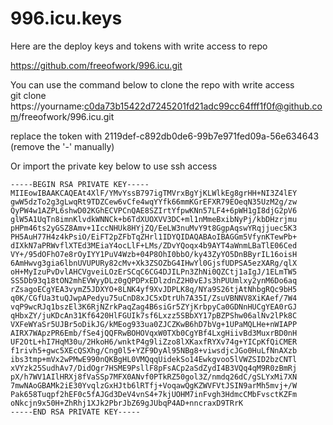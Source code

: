# 996.icu.keys
  
Here are the deploy keys and tokens with write access to repo  
  
https://github.com/freeofwork/996.icu.git
  
You can use the command below to clone the repo with write access  
git clone https://yourname:c0da73b15422d7245201fd21adc99cc64fff1f0f@github.com/freeofwork/996.icu.git  

replace the token with 2119def-c892db0de6-99b7e971fed09a-56e634643 (remove the '-' manually)  
  

Or import the private key below to use ssh access  
  
```
-----BEGIN RSA PRIVATE KEY-----
MIIEowIBAAKCAQEAt4XlF/YMvYssB797igTMVrxBgYjKLWlkEg8grHH+NI3Z4lEY
gwW5dzTo2g3gLwqRt9TDZCew6vCfe4wqYYfk66mmKGrEFXR79EOeqN35UzM2g/zw
QyPW4w1AZPL6shwD02KGhECVPCnQAE8SZIrtYfpwKNn57LF4+6pWH1gI8djG2pV6
glW5A1UqTn8imnKlvdkWNNCk+b6TdXUOXVV3DC+ml1nMmeBxibNyPj/kbDHzrjmu
pHPm46ts2yGSZ8Amv+1IccNHUk8HYjZQ/EeLW3nuMvY9t8GgpAqswYRqjjuec5K3
PH5AuH77H4z4kPsiO/EiFT2pZFbTqZHrl1IDYQIDAQABAoIBAGGm5VfynKTewPb+
dIXkN7aPRWvflXTEd3MEiaY4ocLlF+LMs/ZDvYQoqx4b9AYT4aWnmLBaTlE06Ced
VY+/95dOFhO7e8rOyIYY1PuV4Wzb+04P8OhI0bbO/ky43ZyYO5DnBByrIL16oisH
6AmHwvg3gia6lbnUVUPURy82cMv+Xk3ZSOZbG4IHwYl0GjsfUDPSA5ezXARg/qlX
oH+MyIzuPvDvlAHCVgveiLOzErSCqC6CG4DJILPn3ZhNi0QZCtj1aIgJ/1ELmTW5
SS5Db93q18tON2mhEVWyyDLz0gQPDPxEDlzdnZ2H0vEJs3hPUUmlxy2ynM6Do6aq
rZsagoECgYEA3vymZ5JDXYO+8LNK4yf9XvJDPLK8q/NYa9S26tjAtNhbgRQc9bH5
q0K/CGfUa3tuQJwpAPedyu75uCnD8xJC5xDtrUh7A35I/ZsuVBNNV8XiKAef/7W4
vqP9wcRJq1bszEl3K6RjNZrkPaqZag4B6siGr5ZYjKrbpyCa0GDNnHUCgYEA0rGJ
qHbxZY/juKDcAn31Kf6420HlFGUIk7sf6Lxzz5SBbXY17pBZPShw06alNv2lPk8C
VXFeWYaSr5UJBr5oDikJG/kMEog933ua0ZJCZKwB6hD7bVg+1UPaMQLHe+nWIAPP
AIRX7WApzPR6Emb/fSe4jQQFRwBOHOVqxW0TXb0CgYBf4LxgHiivBd3MuxrBD0nH
UF2OtL+hI7HqM30u/2HkoH6/wnktP4g9liZzo8lXKaxfRYXv74g+YICpKfQiCMER
f1rivh5+gwc5XEcQSXhg/Cng0l5+YZF9DyAl95NBg8+viwsdjcJGo0HuLfNnAXzb
ibs3tmp+mVx2wPMwE990nQKBgHL0VMQqqUidekSo14Ewkgvoo5lVWZSID2bzCNTl
xVYzk25SudhAv7/DidOgr7HSME9PsllF8pFsACp2aSdZydI4B3VQq4qM9R0zBmRj
pX/h7WV1AIlHRXj8fVaSSp7MFX0ANvf0PTkRZ50gol3Z/nmdq26dC/gSLYxMi7XN
7mwNAoGBAMk2iE30YvqlzGxHJtb6lRTfj+VoqawQgKZWVFVtJSIN9arMh5mvj+/W
Pak658Tuqpf2hEF0c5fAJGd3DeV4vnS4+7kjUOHM7inFvgh3HdmcCMbFvsctKZFm
oNkcjn9x50H+ZhRhj1XJk2PbrJbZ69gJUbqP4AD+nncraxD9TRrK
-----END RSA PRIVATE KEY-----
```
